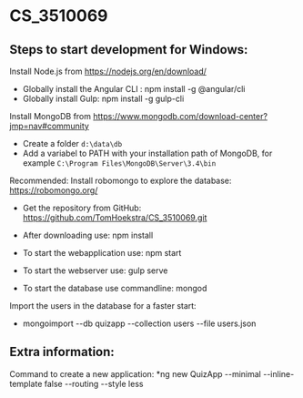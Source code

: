 # CS_3510069

## Steps to start development for Windows:

Install Node.js from https://nodejs.org/en/download/
* Globally install the Angular CLI : npm install -g @angular/cli
* Globally install Gulp: npm install -g gulp-cli

Install MongoDB from https://www.mongodb.com/download-center?jmp=nav#community
* Create a folder `d:\data\db`
* Add a variabel to PATH with your installation path of MongoDB, for example `C:\Program Files\MongoDB\Server\3.4\bin`

Recommended: 
Install robomongo to explore the database: https://robomongo.org/

* Get the repository from GitHub: https://github.com/TomHoekstra/CS_3510069.git
* After downloading use: npm install

* To start the webapplication use: npm start
* To start the webserver use: gulp serve
* To start the database use commandline: mongod

Import the users in the database for a faster start:
* mongoimport --db quizapp --collection users --file users.json


## Extra information: 
Command to create a new application:
*ng new QuizApp --minimal --inline-template false --routing --style less
